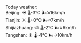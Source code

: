 Today weather:  
Beijing: ☀️   🌡️-3°C 🌬️↘16km/h  
Tianjin: ☀️   🌡️+0°C 🌬️↗7km/h  
Shijiazhuang: ⛅️  🌡️-2°C 🌬️↘6km/h  
Tangshan: ☀️   🌡️-4°C 🌬️→10km/h  
